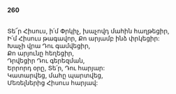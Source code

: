 **260**

\
Տե՜ր Հիսուս, ի՛մ Փրկիչ, խաչովդ մահին հաղթեցիր,\
Ի՛մ Հիսուս թագավոր, Քո արյամբ ինձ փրկեցիր:\
Խաչի վրա Դու գամվեցիր,\
Քո արյունը հեղեցիր,\
Դրվեցիր Դու գերեզման,\
Երրորդ օրը, Տե՛ր, Դու հարյար:\
Կատարվեց, մահը պարտվեց,\
Մեռելներից Հիսուս հարյավ:

